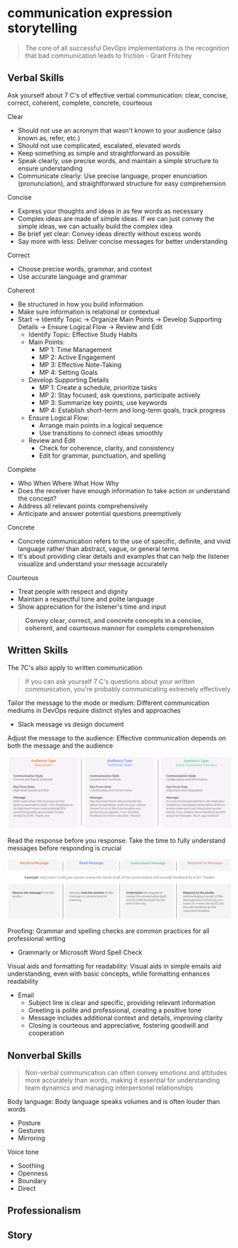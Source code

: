 # communication expression storytelling

> The core of all successful DevOps implementations is the recognition that bad communication leads to friction - Grant Fritchey

## Verbal Skills

Ask yourself about 7 C's of effective verbal communication: clear, concise, correct, coherent, complete, concrete, courteous

Clear

- Should not use an acronym that wasn't known to your audience (also known as, refer, etc.)
- Should not use complicated, escalated, elevated words
- Keep something as simple and straightforward as possible
- Speak clearly, use precise words, and maintain a simple structure to ensure understanding
- Communicate clearly: Use precise language, proper enunciation (pronunciation), and straightforward structure for easy comprehension

Concise

- Express your thoughts and ideas in as few words as necessary
- Complex ideas are made of simple ideas. If we can just convey the simple ideas, we can actually build the complex idea
- Be brief yet clear: Convey ideas directly without excess words
- Say more with less: Deliver concise messages for better understanding

Correct

- Choose precise words, grammar, and context
- Use accurate language and grammar

Coherent

- Be structured in how you build information
- Make sure information is relational or contextual
- Start &rarr; Identify Topic &rarr; Organize Main Points &rarr; Develop Supporting Details &rarr; Ensure Logical Flow &rarr; Review and Edit
  - Identify Topic: Effective Study Habits
  - Main Points:
    - MP 1: Time Management
    - MP 2: Active Engagement
    - MP 3: Effective Note-Taking
    - MP 4: Setting Goals
  - Develop Supporting Details
    - MP 1: Create a schedule, prioritize tasks
    - MP 2: Stay focused, ask questions, participate actively
    - MP 3: Summarize key points, use keywords
    - MP 4: Establish short-term and long-term goals, track progress
  - Ensure Logical Flow: 
    - Arrange main points in a logical sequence
    - Use transitions to connect ideas smoothly
  - Review and Edit
    - Check for coherence, clarity, and consistency
    - Edit for grammar, punctuation, and spelling

Complete

- Who When Where What How Why
- Does the receiver have enough information to take action or understand the concept?
- Address all relevant points comprehensively
- Anticipate and answer potential questions preemptively

Concrete

- Concrete communication refers to the use of specific, definite, and vivid language rather than abstract, vague, or general terms
- It's about providing clear details and examples that can help the listener visualize and understand your message accurately

Courteous

- Treat people with respect and dignity
- Maintain a respectful tone and polite language
- Show appreciation for the listener's time and input

> **Convey clear, correct, and concrete concepts in a concise, coherent, and courteous manner for complete comprehension**

## Written Skills

The 7C's also apply to written communication

> If you can ask yourself 7 C's questions about your written communication, you're probably communicating extremely effectively

Tailor the message to the mode or medium: Different communication mediums in DevOps require distinct styles and approaches

- Slack message vs design document

Adjust the message to the audience: Effective communication depends on both the message and the audience

![alt text](./img/1.png)

Read the response before you response: Take the time to fully understand messages before responding is crucial

![alt text](./img/2.png)

Proofing: Grammar and spelling checks are common practices for all professional writing

- Grammarly or Microsoft Word Spell Check

Visual aids and formatting for readability: Visual aids in simple emails aid understanding, even with basic concepts, while formatting enhances readability

- Email
  - Subject line is clear and specific, providing relevant information
  - Greeting is polite and professional, creating a positive tone
  - Message includes additional context and details, improving clarity
  - Closing is courteous and appreciative, fostering goodwill and cooperation

## Nonverbal Skills

> Non-verbal communication can often convey emotions and attitudes more accurately than words, making it essential for understanding team dynamics and managing interpersonal relationships

Body language: Body language speaks volumes and is often louder than words


- Posture
- Gestures
- Mirroring

Voice tone

- Soothing
- Openness
- Boundary
- Direct

## Professionalism

## Story